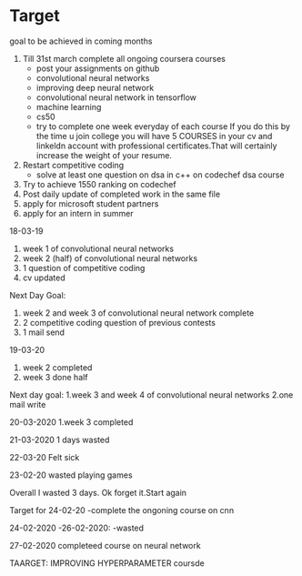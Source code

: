 # Target
goal to be achieved in coming months

1. Till 31st march complete all ongoing coursera courses
   - post your assignments on github
   - convolutional neural networks
   - improving deep neural network
   - convolutional neural network in tensorflow
   - machine learning
   - cs50
   - try to complete one week everyday of each course
   If you do this by the time u join college you will have 5 COURSES in your cv and linkeldn account with professional      certificates.That will certainly increase the weight of your resume.
2. Restart competitive coding
   - solve at least one question on dsa in c++ on codechef dsa course
3. Try to achieve 1550 ranking on codechef
4. Post daily update of completed work in the same file
5. apply for microsoft student partners
6. apply for an  intern in summer

18-03-19
1. week 1 of convolutional neural networks
2. week 2 (half) of convolutional neural networks
3. 1 question of competitive coding
4. cv updated

Next Day Goal:
1. week 2 and week 3 of convolutional neural network complete
2. 2 competitive coding question of previous contests
3. 1 mail send

19-03-20
1. week 2 completed
2. week 3 done half

Next day goal:
1.week 3 and week 4 of convolutional neural networks
2.one mail write

20-03-2020
1.week 3 completed

21-03-2020
1 days wasted

22-03-20
Felt sick

23-02-20
wasted playing games

Overall I wasted 3 days. Ok forget it.Start again

Target for 24-02-20
-complete the ongoning course on cnn

24-02-2020 -26-02-2020:
-wasted

27-02-2020
completeed course on neural network

TAARGET:
IMPROVING HYPERPARAMETER coursde
